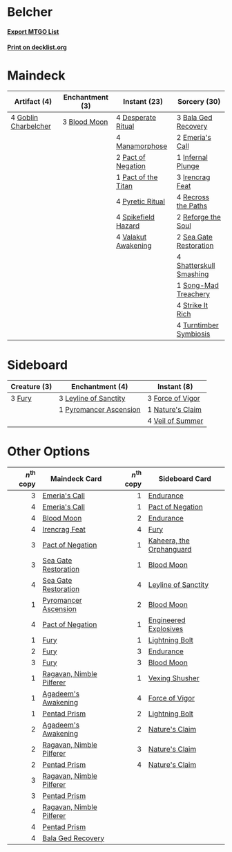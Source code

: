 # Belcher

#### [Export MTGO List](../collection/Belcher/Belcher.txt)
#### [Print on decklist.org](http://decklist.org/?deckmain=3%09Bala%20Ged%20Recovery%0A3%09Blood%20Moon%0A4%09Desperate%20Ritual%0A2%09Emeria's%20Call%0A4%09Goblin%20Charbelcher%0A1%09Infernal%20Plunge%0A3%09Irencrag%20Feat%0A4%09Manamorphose%0A2%09Pact%20of%20Negation%0A1%09Pact%20of%20the%20Titan%0A4%09Pyretic%20Ritual%0A4%09Recross%20the%20Paths%0A2%09Reforge%20the%20Soul%0A2%09Sea%20Gate%20Restoration%0A4%09Shatterskull%20Smashing%0A1%09Song-Mad%20Treachery%0A4%09Spikefield%20Hazard%0A4%09Strike%20It%20Rich%0A4%09Turntimber%20Symbiosis%0A4%09Valakut%20Awakening&deckside=3%09Force%20of%20Vigor%0A3%09Fury%0A3%09Leyline%20of%20Sanctity%0A1%09Nature's%20Claim%0A1%09Pyromancer%20Ascension%0A4%09Veil%20of%20Summer)
# Maindeck

|                                         Artifact (4)                                          |                                   Enchantment (3)                                    |                                         Instant (23)                                         |                                           Sorcery (30)                                           |
|-----------------------------------------------------------------------------------------------|--------------------------------------------------------------------------------------|----------------------------------------------------------------------------------------------|--------------------------------------------------------------------------------------------------|
|4 [Goblin Charbelcher](http://gatherer.wizards.com/Pages/Card/Details.aspx?multiverseid=438497)|3 [Blood Moon](http://gatherer.wizards.com/Pages/Card/Details.aspx?multiverseid=45386)|4 [Desperate Ritual](http://gatherer.wizards.com/Pages/Card/Details.aspx?multiverseid=80275)  |3 [Bala Ged Recovery](http://gatherer.wizards.com/Pages/Card/Details.aspx?multiverseid=491825)    |
|                                                                                               |                                                                                      |4 [Manamorphose](http://gatherer.wizards.com/Pages/Card/Details.aspx?multiverseid=370568)     |2 [Emeria's Call](http://gatherer.wizards.com/Pages/Card/Details.aspx?multiverseid=491633)        |
|                                                                                               |                                                                                      |2 [Pact of Negation](http://gatherer.wizards.com/Pages/Card/Details.aspx?multiverseid=442057) |1 [Infernal Plunge](http://gatherer.wizards.com/Pages/Card/Details.aspx?multiverseid=235603)      |
|                                                                                               |                                                                                      |1 [Pact of the Titan](http://gatherer.wizards.com/Pages/Card/Details.aspx?multiverseid=130638)|3 [Irencrag Feat](http://gatherer.wizards.com/Pages/Card/Details.aspx?multiverseid=473089)        |
|                                                                                               |                                                                                      |4 [Pyretic Ritual](http://gatherer.wizards.com/Pages/Card/Details.aspx?multiverseid=205067)   |4 [Recross the Paths](http://gatherer.wizards.com/Pages/Card/Details.aspx?multiverseid=152874)    |
|                                                                                               |                                                                                      |4 [Spikefield Hazard](http://gatherer.wizards.com/Pages/Card/Details.aspx?multiverseid=491809)|2 [Reforge the Soul](http://gatherer.wizards.com/Pages/Card/Details.aspx?multiverseid=278256)     |
|                                                                                               |                                                                                      |4 [Valakut Awakening](http://gatherer.wizards.com/Pages/Card/Details.aspx?multiverseid=491818)|2 [Sea Gate Restoration](http://gatherer.wizards.com/Pages/Card/Details.aspx?multiverseid=491706) |
|                                                                                               |                                                                                      |                                                                                              |4 [Shatterskull Smashing](http://gatherer.wizards.com/Pages/Card/Details.aspx?multiverseid=491802)|
|                                                                                               |                                                                                      |                                                                                              |1 [Song-Mad Treachery](http://gatherer.wizards.com/Pages/Card/Details.aspx?multiverseid=491807)   |
|                                                                                               |                                                                                      |                                                                                              |4 [Strike It Rich](http://gatherer.wizards.com/Pages/Card/Details.aspx?multiverseid=522219)       |
|                                                                                               |                                                                                      |                                                                                              |4 [Turntimber Symbiosis](http://gatherer.wizards.com/Pages/Card/Details.aspx?multiverseid=491864) |


# Sideboard

|                                  Creature (3)                                   |                                         Enchantment (4)                                         |                                        Instant (8)                                        |
|---------------------------------------------------------------------------------|-------------------------------------------------------------------------------------------------|-------------------------------------------------------------------------------------------|
|3 [Fury](http://gatherer.wizards.com/Pages/Card/Details.aspx?multiverseid=522202)|3 [Leyline of Sanctity](http://gatherer.wizards.com/Pages/Card/Details.aspx?multiverseid=204993) |3 [Force of Vigor](http://gatherer.wizards.com/Pages/Card/Details.aspx?multiverseid=464113)|
|                                                                                 |1 [Pyromancer Ascension](http://gatherer.wizards.com/Pages/Card/Details.aspx?multiverseid=425933)|1 [Nature's Claim](http://gatherer.wizards.com/Pages/Card/Details.aspx?multiverseid=382316)|
|                                                                                 |                                                                                                 |4 [Veil of Summer](http://gatherer.wizards.com/Pages/Card/Details.aspx?multiverseid=466952)|


# Other Options

|*n*<sup>th</sup> copy|                                           Maindeck Card                                           |*n*<sup>th</sup> copy|                                          Sideboard Card                                           |
|--------------------:|---------------------------------------------------------------------------------------------------|--------------------:|---------------------------------------------------------------------------------------------------|
|                    3|[Emeria's Call](http://gatherer.wizards.com/Pages/Card/Details.aspx?multiverseid=491633)           |                    1|[Endurance](http://gatherer.wizards.com/Pages/Card/Details.aspx?multiverseid=522233)               |
|                    4|[Emeria's Call](http://gatherer.wizards.com/Pages/Card/Details.aspx?multiverseid=491633)           |                    1|[Pact of Negation](http://gatherer.wizards.com/Pages/Card/Details.aspx?multiverseid=442057)        |
|                    4|[Blood Moon](http://gatherer.wizards.com/Pages/Card/Details.aspx?multiverseid=45386)               |                    2|[Endurance](http://gatherer.wizards.com/Pages/Card/Details.aspx?multiverseid=522233)               |
|                    4|[Irencrag Feat](http://gatherer.wizards.com/Pages/Card/Details.aspx?multiverseid=473089)           |                    4|[Fury](http://gatherer.wizards.com/Pages/Card/Details.aspx?multiverseid=522202)                    |
|                    3|[Pact of Negation](http://gatherer.wizards.com/Pages/Card/Details.aspx?multiverseid=442057)        |                    1|[Kaheera, the Orphanguard](http://gatherer.wizards.com/Pages/Card/Details.aspx?multiverseid=479744)|
|                    3|[Sea Gate Restoration](http://gatherer.wizards.com/Pages/Card/Details.aspx?multiverseid=491706)    |                    1|[Blood Moon](http://gatherer.wizards.com/Pages/Card/Details.aspx?multiverseid=45386)               |
|                    4|[Sea Gate Restoration](http://gatherer.wizards.com/Pages/Card/Details.aspx?multiverseid=491706)    |                    4|[Leyline of Sanctity](http://gatherer.wizards.com/Pages/Card/Details.aspx?multiverseid=204993)     |
|                    1|[Pyromancer Ascension](http://gatherer.wizards.com/Pages/Card/Details.aspx?multiverseid=425933)    |                    2|[Blood Moon](http://gatherer.wizards.com/Pages/Card/Details.aspx?multiverseid=45386)               |
|                    4|[Pact of Negation](http://gatherer.wizards.com/Pages/Card/Details.aspx?multiverseid=442057)        |                    1|[Engineered Explosives](http://gatherer.wizards.com/Pages/Card/Details.aspx?multiverseid=50139)    |
|                    1|[Fury](http://gatherer.wizards.com/Pages/Card/Details.aspx?multiverseid=522202)                    |                    1|[Lightning Bolt](http://gatherer.wizards.com/Pages/Card/Details.aspx?multiverseid=806)             |
|                    2|[Fury](http://gatherer.wizards.com/Pages/Card/Details.aspx?multiverseid=522202)                    |                    3|[Endurance](http://gatherer.wizards.com/Pages/Card/Details.aspx?multiverseid=522233)               |
|                    3|[Fury](http://gatherer.wizards.com/Pages/Card/Details.aspx?multiverseid=522202)                    |                    3|[Blood Moon](http://gatherer.wizards.com/Pages/Card/Details.aspx?multiverseid=45386)               |
|                    1|[Ragavan, Nimble Pilferer](http://gatherer.wizards.com/Pages/Card/Details.aspx?multiverseid=522214)|                    1|[Vexing Shusher](http://gatherer.wizards.com/Pages/Card/Details.aspx?multiverseid=146016)          |
|                    1|[Agadeem's Awakening](http://gatherer.wizards.com/Pages/Card/Details.aspx?multiverseid=491723)     |                    4|[Force of Vigor](http://gatherer.wizards.com/Pages/Card/Details.aspx?multiverseid=464113)          |
|                    1|[Pentad Prism](http://gatherer.wizards.com/Pages/Card/Details.aspx?multiverseid=72860)             |                    2|[Lightning Bolt](http://gatherer.wizards.com/Pages/Card/Details.aspx?multiverseid=806)             |
|                    2|[Agadeem's Awakening](http://gatherer.wizards.com/Pages/Card/Details.aspx?multiverseid=491723)     |                    2|[Nature's Claim](http://gatherer.wizards.com/Pages/Card/Details.aspx?multiverseid=382316)          |
|                    2|[Ragavan, Nimble Pilferer](http://gatherer.wizards.com/Pages/Card/Details.aspx?multiverseid=522214)|                    3|[Nature's Claim](http://gatherer.wizards.com/Pages/Card/Details.aspx?multiverseid=382316)          |
|                    2|[Pentad Prism](http://gatherer.wizards.com/Pages/Card/Details.aspx?multiverseid=72860)             |                    4|[Nature's Claim](http://gatherer.wizards.com/Pages/Card/Details.aspx?multiverseid=382316)          |
|                    3|[Ragavan, Nimble Pilferer](http://gatherer.wizards.com/Pages/Card/Details.aspx?multiverseid=522214)|                     |                                                                                                   |
|                    3|[Pentad Prism](http://gatherer.wizards.com/Pages/Card/Details.aspx?multiverseid=72860)             |                     |                                                                                                   |
|                    4|[Ragavan, Nimble Pilferer](http://gatherer.wizards.com/Pages/Card/Details.aspx?multiverseid=522214)|                     |                                                                                                   |
|                    4|[Pentad Prism](http://gatherer.wizards.com/Pages/Card/Details.aspx?multiverseid=72860)             |                     |                                                                                                   |
|                    4|[Bala Ged Recovery](http://gatherer.wizards.com/Pages/Card/Details.aspx?multiverseid=491825)       |                     |                                                                                                   |

